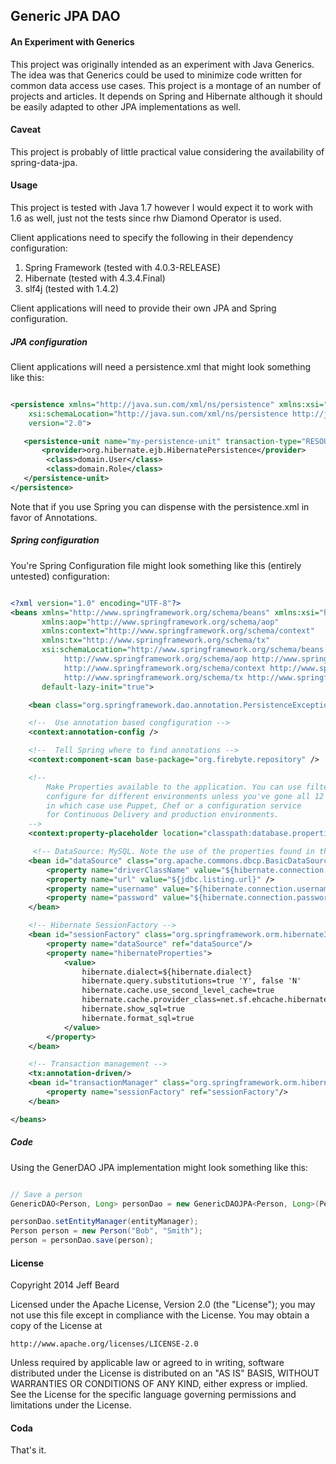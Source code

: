 ## Generic JPA DAO

#### An Experiment with Generics

This project was originally intended as an experiment with Java Generics. The idea was that
Generics could be used to minimize code written for common data access use cases. This
project is a montage of an number of projects and articles. It depends on Spring and Hibernate
although it should be easily adapted to other JPA implementations as well.


#### Caveat

This project is probably of little practical value considering the availability of spring-data-jpa.


#### Usage

This project is tested with Java 1.7 however I would expect it to work with 1.6 as well, just not
the tests since rhw Diamond Operator is used.

Client applications need to specify the following in their dependency configuration:

1. Spring Framework (tested with 4.0.3-RELEASE)
2. Hibernate (tested with 4.3.4.Final)
3. slf4j (tested with 1.4.2)

Client applications will need to provide their own JPA and Spring configuration.



##### JPA configuration

Client applications will need a persistence.xml that might look something like this:


```xml

<persistence xmlns="http://java.sun.com/xml/ns/persistence" xmlns:xsi="http://www.w3.org/2001/XMLSchema-instance"
    xsi:schemaLocation="http://java.sun.com/xml/ns/persistence http://java.sun.com/xml/ns/persistence/persistence_2_0.xsd"
    version="2.0">

   <persistence-unit name="my-persistence-unit" transaction-type="RESOURCE_LOCAL">
       <provider>org.hibernate.ejb.HibernatePersistence</provider>
        <class>domain.User</class>
        <class>domain.Role</class>
   </persistence-unit>
</persistence>
```

Note that if you use Spring you can dispense with the persistence.xml in favor of Annotations.


##### Spring configuration

You're Spring Configuration file might look something like this (entirely untested) configuration:

```xml

<?xml version="1.0" encoding="UTF-8"?>
<beans xmlns="http://www.springframework.org/schema/beans" xmlns:xsi="http://www.w3.org/2001/XMLSchema-instance"
       xmlns:aop="http://www.springframework.org/schema/aop"
       xmlns:context="http://www.springframework.org/schema/context"
       xmlns:tx="http://www.springframework.org/schema/tx"
       xsi:schemaLocation="http://www.springframework.org/schema/beans http://www.springframework.org/schema/beans/spring-beans-3.0.xsd
            http://www.springframework.org/schema/aop http://www.springframework.org/schema/aop/spring-aop-3.0.xsd
            http://www.springframework.org/schema/context http://www.springframework.org/schema/context/spring-context-3.0.xsd
            http://www.springframework.org/schema/tx http://www.springframework.org/schema/tx/spring-tx-3.0.xsd"
       default-lazy-init="true">

    <bean class="org.springframework.dao.annotation.PersistenceExceptionTranslationPostProcessor"/>

    <!--  Use annotation based congfiguration -->
    <context:annotation-config />

    <!--  Tell Spring where to find annotations -->
    <context:component-scan base-package="org.firebyte.repository" />

    <!--
        Make Properties available to the application. You can use filters to
        configure for different environments unless you've gone all 12 Factor
        in which case use Puppet, Chef or a configuration service
        for Continuous Delivery and production environments.
    -->
    <context:property-placeholder location="classpath:database.properties" />

     <!-- DataSource: MySQL. Note the use of the properties found in the file -->
    <bean id="dataSource" class="org.apache.commons.dbcp.BasicDataSource" destroy-method="close">
        <property name="driverClassName" value="${hibernate.connection.driver_class}" />
        <property name="url" value="${jdbc.listing.url}" />
        <property name="username" value="${hibernate.connection.username}" />
        <property name="password" value="${hibernate.connection.password}" />
    </bean>

    <!-- Hibernate SessionFactory -->
    <bean id="sessionFactory" class="org.springframework.orm.hibernate3.annotation.AnnotationSessionFactoryBean">
        <property name="dataSource" ref="dataSource"/>
        <property name="hibernateProperties">
            <value>
                hibernate.dialect=${hibernate.dialect}
                hibernate.query.substitutions=true 'Y', false 'N'
                hibernate.cache.use_second_level_cache=true
                hibernate.cache.provider_class=net.sf.ehcache.hibernate.SingletonEhCacheProvider
                hibernate.show_sql=true
                hibernate.format_sql=true
            </value>
        </property>
    </bean>

    <!-- Transaction management -->
    <tx:annotation-driven/>
    <bean id="transactionManager" class="org.springframework.orm.hibernate3.HibernateTransactionManager">
        <property name="sessionFactory" ref="sessionFactory"/>
    </bean>

</beans>


```

##### Code

Using the GenerDAO JPA implementation might look something like this:

```java

// Save a person
GenericDAO<Person, Long> personDao = new GenericDAOJPA<Person, Long>(Person.class);

personDao.setEntityManager(entityManager);
Person person = new Person("Bob", "Smith");
person = personDao.save(person);

````



#### License

Copyright 2014 Jeff Beard

Licensed under the Apache License, Version 2.0 (the "License");
you may not use this file except in compliance with the License.
You may obtain a copy of the License at

    http://www.apache.org/licenses/LICENSE-2.0

Unless required by applicable law or agreed to in writing, software
distributed under the License is distributed on an "AS IS" BASIS,
WITHOUT WARRANTIES OR CONDITIONS OF ANY KIND, either express or implied.
See the License for the specific language governing permissions and
limitations under the License.


#### Coda

That's it.